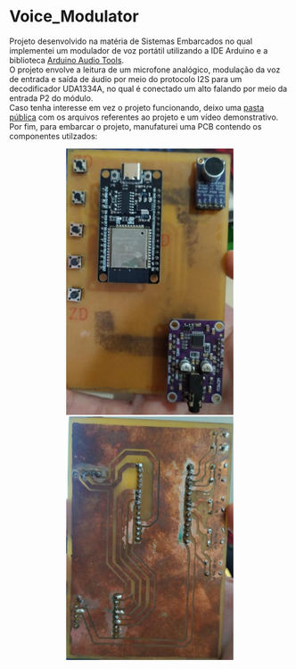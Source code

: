 # Voice_Modulator
Projeto desenvolvido na matéria de Sistemas Embarcados no qual implementei um modulador de voz portátil utilizando a IDE Arduino e a biblioteca [Arduino Audio Tools](https://github.com/pschatzmann/arduino-audio-tools).  
O projeto envolve a leitura de um microfone analógico, modulação da voz de entrada e saída de áudio por meio do protocolo I2S para um decodificador UDA1334A, no qual é conectado um alto falando por meio da entrada P2 do módulo.  
Caso tenha interesse em vez o projeto funcionando, deixo uma [pasta pública](https://drive.google.com/drive/folders/1XFey5y5fppw4kVPfwgO6QmhTfpFx_6br?hl=pt-BR) com os arquivos referentes ao projeto e um vídeo demonstrativo.  
Por fim, para embarcar o projeto, manufaturei uma PCB contendo os componentes utilzados:  
<p align="center">
<img src="pcb_frente.jpeg" alt="1" width="300" class="center"/> 
<img src="pcb_tras.jpeg" alt="2" width="300" class="center"/>
</p>
